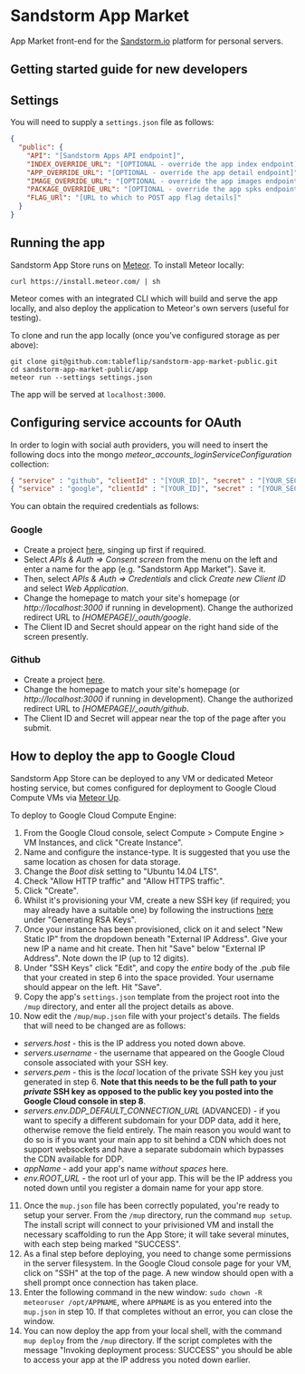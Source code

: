 # Sandstorm App Market

App Market front-end for the [Sandstorm.io](https://sandstorm.io/) platform for personal servers.

## Getting started guide for new developers

## Settings

You will need to supply a `settings.json` file as follows:

```json
{
  "public": {
    "API": "[Sandstorm Apps API endpoint]",
    "INDEX_OVERRIDE_URL": "[OPTIONAL - override the app index endpoint]",
    "APP_OVERRIDE_URL": "[OPTIONAL - override the app detail endpoint]",
    "IMAGE_OVERRIDE_URL": "[OPTIONAL - override the app images endpoint]",
    "PACKAGE_OVERRIDE_URL": "[OPTIONAL - override the app spks endpoint]",
    "FLAG_URl": "[URL to which to POST app flag details]"
  }
}
```

## Running the app

Sandstorm App Store runs on [Meteor](meteor.com).  To install Meteor locally:

```
curl https://install.meteor.com/ | sh
```

Meteor comes with an integrated CLI which will build and serve the app locally, and also deploy the application to Meteor's own servers (useful for testing).

To clone and run the app locally (once you've configured storage as per above):

```
git clone git@github.com:tableflip/sandstorm-app-market-public.git
cd sandstorm-app-market-public/app
meteor run --settings settings.json
```

The app will be served at `localhost:3000`.

## Configuring service accounts for OAuth

In order to login with social auth providers, you will need to insert the following docs into the mongo  *meteor_accounts_loginServiceConfiguration* collection:

```json
{ "service" : "github", "clientId" : "[YOUR_ID]", "secret" : "[YOUR_SECRET]" }
{ "service" : "google", "clientId" : "[YOUR_ID]", "secret" : "[YOUR_SECRET]", "loginStyle" : "popup" }
```

You can obtain the required credentials as follows:

### Google

* Create a project [here](https://console.developers.google.com), singing up first if required.
* Select *APIs & Auth => Consent screen* from the menu on the left and enter a name for the app (e.g. "Sandstorm App Market").  Save it.
* Then, select *APIs & Auth => Credentials* and click *Create new Client ID* and select *Web Application*.
* Change the homepage to match your site's homepage (or *http://localhost:3000* if running in development). Change the authorized redirect URL to *[HOMEPAGE]/_oauth/google*.
* The Client ID and Secret should appear on the right hand side of the screen presently.

### Github

* Create a project [here](https://github.com/settings/applications/new).
* Change the homepage to match your site's homepage (or *http://localhost:3000* if running in development). Change the authorized redirect URL to *[HOMEPAGE]/_oauth/github*.
* The Client ID and Secret will appear near the top of the page after you submit.

## How to deploy the app to Google Cloud

Sandstorm App Store can be deployed to any VM or dedicated Meteor hosting service, but comes configured for deployment to Google Cloud Compute VMs via [Meteor Up](https://github.com/arunoda/meteor-up).

To deploy to Google Cloud Compute Engine:

1. From the Google Cloud console, select Compute > Compute Engine > VM Instances, and click "Create Instance".
2. Name and configure the instance-type.  It is suggested that you use the same location as chosen for data storage.
3. Change the *Boot disk* setting to "Ubuntu 14.04 LTS".
4. Check "Allow HTTP traffic" and "Allow HTTPS traffic".
5. Click "Create".
6. Whilst it's provisioning your VM, create a new SSH key (if required; you may already have a suitable one) by following the instructions [here](https://help.ubuntu.com/community/SSH/OpenSSH/Keys) under "Generating RSA Keys".
7. Once your instance has been provisioned, click on it and select "New Static IP" from the dropdown beneath "External IP Address". Give your new IP a name and hit create. Then hit "Save" below "External IP Address".  Note down the IP (up to 12 digits).
8. Under "SSH Keys" click "Edit", and copy the *entire* body of the .pub file that your created in step 6 into the space provided.  Your username should appear on the left. Hit "Save".
9. Copy the app's `settings.json` template from the project root into the `/mup` directory, and enter all the project details as above.
10. Now edit the `/mup/mup.json` file with your project's details. The fields that will need to be changed are as follows:

  * *servers.host* - this is the IP address you noted down above.
  * *servers.username* - the username that appeared on the Google Cloud console associated with your SSH key.
  * *servers.pem* - this is the *local* location of the private SSH key you just generated in step 6. **Note that this needs to be the full path to your *private* SSH key as opposed to the public key you posted into the Google Cloud console in step 8**.
  * *servers.env.DDP_DEFAULT_CONNECTION_URL* (ADVANCED) - if you want to specify a different subdomain for your DDP data, add it here, otherwise remove the field entirely.  The main reason you would want to do so is if you want your main app to sit behind a CDN which does not support websockets and have a separate subdomain which bypasses the CDN available for DDP.
  * *appName* - add your app's name *without spaces* here.
  * *env.ROOT_URL* - the root url of your app.  This will be the IP address you noted down until you register a domain name for your app store.

11. Once the `mup.json` file has been correctly populated, you're ready to setup your server.  From the `/mup` directory, run the command `mup setup`.  The install script will connect to your privisioned VM and install the necessary scaffolding to run the App Store; it will take several minutes, with each step being marked "SUCCESS".
12. As a final step before deploying, you need to change some permissions in the server filesystem.  In the Google Cloud console page for your VM, click on "SSH" at the top of the page.  A new window should open with a shell prompt once connection has taken place.
13. Enter the following command in the new window: `sudo chown -R meteoruser /opt/APPNAME`, where `APPNAME` is as you entered into the `mup.json` in step 10.  If that completes without an error, you can close the window.
14. You can now deploy the app from your local shell, with the command `mup deploy` from the `/mup` directory.  If the script completes with the message "Invoking deployment process: SUCCESS" you should be able to access your app at the IP address you noted down earlier.
